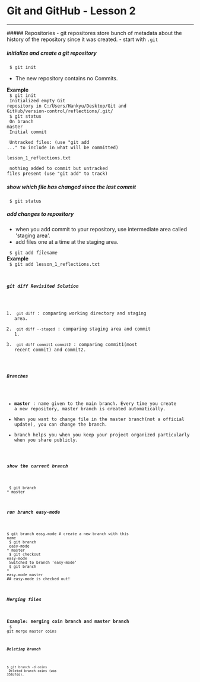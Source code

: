 # Git and GitHub - Lesson 2
<hr/>
##### Repositories
- git repositores store bunch of metadata about the history of the repository since it was created.
- start with <code>.git</code>

##### initialize and create a git repository
<code> $ git init </code>
- The new repository contains no Commits. <br>

<b> Example </b><br>
<code> $ git init<br>
Initialized empty Git repository in C:/Users/Hankyu/Desktop/Git and GitHub/version-control/reflections/.git/<br>
$ git status<br>
On branch master<br>
Initial commit<br>
<br>
Untracked files:
  (use "git add <file>..." to include in what will be committed)<br>
  lesson_1_reflections.txt<br>
<br>
nothing added to commit but untracked files present (use "git add" to track)</code>

##### show which file has changed since the last commit
<code> $ git status </code>

##### add changes to repository
- when you add commit to your repository, use intermediate area called 'staging area'.
- add files one at a time at the staging area.<br>

<code> $ git add  <em>filename</em></code><br>
<b>Example</b><br>
<code> $ git add lesson_1_reflections.txt<br>

##### git diff Revisited Solution
1. <code> git diff</code> : comparing working directory and staging area.
2. <code> git diff --staged</code> : comparing staging area and commit 1.
3. <code> git diff commit1 commit2</code> : comparing commit1(most recent commit) and commit2.

##### Branches
- <b>master</b> : name given to the main branch. Every time you create a new repository, master branch is created automatically.<br>
- When you want to change file in the master branch(not a official update), you can change the branch.
- branch helps you when you keep your project organized particularly when you share publicly.

##### show the current branch
<code> $ git branch<br>* master</code>

##### run branch easy-mode
<code>$ git branch easy-mode  # create a new branch with this name<br/>
$ git branch<br/>
easy-mode<br/>* master<br/>
$ git checkout easy-mode<br/>
Switched to branch 'easy-mode'<br/>
$ git branch<br/>* easy-mode
master<br/>## easy-mode is checked out!</code>

##### Merging files
<b>Example: merging coin branch and master branch</b></br>
<code>$ git merge master coins

##### Deleting branch
<code>$ git branch -d coins<br>
Deleted branch coins (was 354dfdd).</code>
